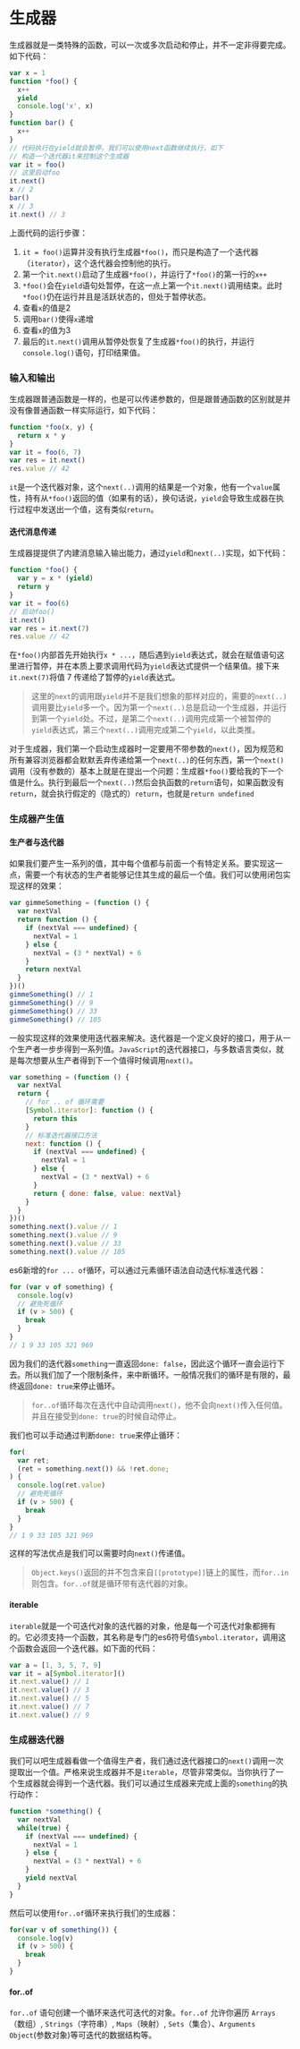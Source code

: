 <!--
 * @Descripttion: 生成器章节
 * @Author: jiegiser
 * @Date: 2019-12-13 08:52:00
 * @LastEditors  : jiegiser
 * @LastEditTime : 2019-12-18 07:44:07
 -->
# 生成器

生成器就是一类特殊的函数，可以一次或多次启动和停止，并不一定非得要完成。如下代码：
```js
var x = 1
function *foo() {
  x++
  yield
  console.log('x', x)
}
function bar() {
  x++
}
// 代码执行在yield就会暂停，我们可以使用next函数继续执行，如下
// 构造一个迭代器it来控制这个生成器
var it = foo()
// 这里启动foo
it.next()
x // 2
bar()
x // 3
it.next() // 3
```
上面代码的运行步骤：
1. `it = foo()`运算并没有执行生成器`*foo()`，而只是构造了一个迭代器（`iterator`），这个迭代器会控制他的执行。
2. 第一个`it.next()`启动了生成器`*foo()`，并运行了`*foo()`的第一行的`x++`
3. `*foo()`会在`yield`语句处暂停，在这一点上第一个`it.next()`调用结束。此时`*foo()`仍在运行并且是活跃状态的，但处于暂停状态。
4. 查看`x`的值是2
5. 调用`bar()`使得`x`递增
6. 查看`x`的值为3
7. 最后的`it.next()`调用从暂停处恢复了生成器`*foo()`的执行，并运行`console.log()`语句，打印结果值。

### 输入和输出

生成器跟普通函数是一样的，也是可以传递参数的，但是跟普通函数的区别就是并没有像普通函数一样实际运行，如下代码：

```js
function *foo(x, y) {
  return x * y
}
var it = foo(6, 7)
var res = it.next()
res.value // 42
```
`it`是一个迭代器对象，这个`next(..)`调用的结果是一个对象，他有一个`value`属性，持有从`*foo()`返回的值（如果有的话），换句话说，`yield`会导致生成器在执行过程中发送出一个值，这有类似`return`。

#### 迭代消息传递

生成器提提供了内建消息输入输出能力，通过`yield`和`next(..)`实现，如下代码：

```js
function *foo() {
  var y = x * (yield)
  return y
}
var it = foo(6)
// 启动foo()
it.next()
var res = it.next(7)
res.value // 42
```
在`*foo()`内部首先开始执行`x * ...`，随后遇到`yield`表达式，就会在赋值语句这里进行暂停，并在本质上要求调用代码为`yield`表达式提供一个结果值。接下来`it.next(7)`将值 7 传递给了暂停的`yield`表达式。

> 这里的`next`的调用跟`yield`并不是我们想象的那样对应的，需要的`next(..)`调用要比`yield`多一个。因为第一个`next(..)`总是启动一个生成器，并运行到第一个`yield`处。不过，是第二个`next(..)`调用完成第一个被暂停的`yield`表达式，第三个`next(..)`调用完成第二个`yield`，以此类推。

对于生成器，我们第一个启动生成器时一定要用不带参数的`next()`，因为规范和所有兼容浏览器都会默默丢弃传递给第一个`next(..)`的任何东西，第一个`next()`调用（没有参数的）基本上就是在提出一个问题：生成器`*foo()`要给我的下一个值是什么。执行到最后一个`next(..)`然后会执函数的`return`语句，如果函数没有`return`，就会执行假定的（隐式的）`return`，也就是`return undefined`

### 生成器产生值

#### 生产者与迭代器

如果我们要产生一系列的值，其中每个值都与前面一个有特定关系。要实现这一点，需要一个有状态的生产者能够记住其生成的最后一个值。我们可以使用闭包实现这样的效果：

```js
var gimmeSomething = (function () {
  var nextVal
  return function () {
    if (nextVal === undefined) {
      nextVal = 1
    } else {
      nextVal = (3 * nextVal) + 6
    }
    return nextVal
  }
})()
gimmeSomething() // 1
gimmeSomething() // 9
gimmeSomething() // 33
gimmeSomething() // 105
```
一般实现这样的效果使用迭代器来解决。迭代器是一个定义良好的接口，用于从一个生产者一步步得到一系列值。`JavaScript`的迭代器接口，与多数语言类似，就是每次想要从生产者得到下一个值得时候调用`next()`。
```js
var something = (function () {
  var nextVal
  return {
    // for .. of 循环需要
    [Symbol.iterator]: function () {
      return this
    }
    // 标准迭代器接口方法
    next: function () {
      if (nextVal === undefined) {
        nextVal = 1
      } else {
        nextVal = (3 * nextVal) + 6
      }
      return { done: false, value: nextVal}
    }
  }
})()
something.next().value // 1
something.next().value // 9
something.next().value // 33
something.next().value // 105
```

es6新增的`for ... of`循环，可以通过元素循环语法自动迭代标准迭代器：
```js
for (var v of something) {
  console.log(v)
  // 避免死循环
  if (v > 500) {
    break
  }
}
// 1 9 33 105 321 969
```
因为我们的迭代器`something`一直返回`done: false`，因此这个循环一直会运行下去。所以我们加了一个限制条件，来中断循环。一般情况我们的循环是有限的，最终返回`done: true`来停止循环。

> `for..of`循环每次在迭代中自动调用`next()`，他不会向`next()`传入任何值。并且在接受到`done: true`的时候自动停止。

我们也可以手动通过判断`done: true`来停止循环：

```js
for(
  var ret;
  (ret = something.next()) && !ret.done;
) {
  console.log(ret.value)
  // 避免死循环
  if (v > 500) {
    break
  }
}
// 1 9 33 105 321 969
```
这样的写法优点是我们可以需要时向`next()`传递值。

> `Object.keys()`返回的并不包含来自`[[prototype]]`链上的属性，而`for..in`则包含。`for..of`就是循环带有迭代器的对象。

#### iterable

`iterable`就是一个可迭代对象的迭代器的对象，他是每一个可迭代对象都拥有的。它必须支持一个函数，其名称是专门的es6符号值`Symbol.iterator`，调用这个函数会返回一个迭代器。如下面的代码：

```js
var a = [1, 3, 5, 7, 9]
var it = a[Symbol.iterator]()
it.next.value() // 1 
it.next.value() // 3 
it.next.value() // 5 
it.next.value() // 7 
it.next.value() // 9 
```
### 生成器迭代器

我们可以吧生成器看做一个值得生产者，我们通过迭代器接口的`next()`调用一次提取出一个值。严格来说生成器并不是`iterable`，尽管非常类似。当你执行了一个生成器就会得到一个迭代器。我们可以通过生成器来完成上面的`something`的执行动作：

```js
function *something() {
  var nextVal
  while(true) {
    if (nextVal === undefined) {
      nextVal = 1
    } else {
      nextVal = (3 * nextVal) + 6
    }
    yield nextVal
  }
}
```
然后可以使用`for..of`循环来执行我们的生成器：

```js
for(var v of something()) {
  console.log(v)
  if (v > 500) {
    break
  }
}
```

#### for..of

`for..of` 语句创建一个循环来迭代可迭代的对象。`for..of` 允许你遍历 `Arrays`（数组）, `Strings`（字符串）, `Maps`（映射）, `Sets`（集合）、`Arguments Object`(参数对象)等可迭代的数据结构等。